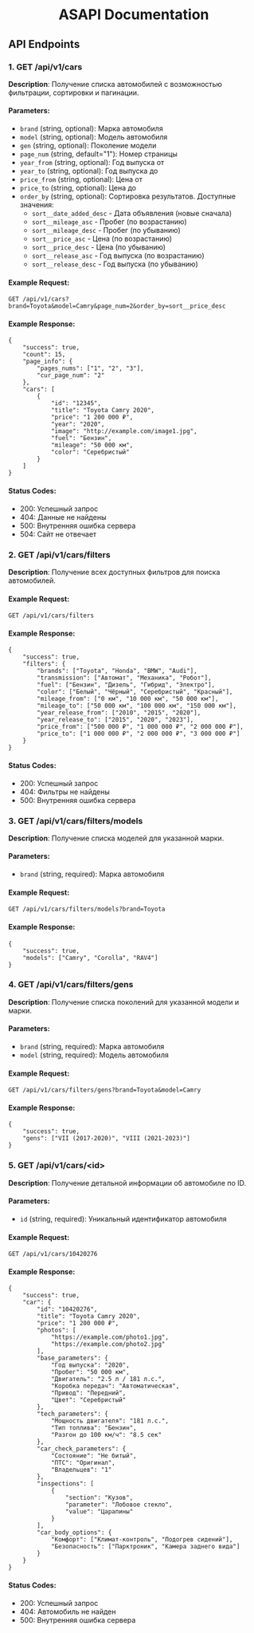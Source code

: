 <body>
<h1 align="center">ASAPI Documentation</h1>

<h2>API Endpoints</h2>

<h3>1. GET /api/v1/cars</h3>
<p><strong>Description</strong>: Получение списка автомобилей с возможностью фильтрации, сортировки и пагинации.</p>

<h4>Parameters:</h4>
<ul>
    <li><code>brand</code> (string, optional): Марка автомобиля</li>
    <li><code>model</code> (string, optional): Модель автомобиля</li>
    <li><code>gen</code> (string, optional): Поколение модели</li>
    <li><code>page_num</code> (string, default="1"): Номер страницы</li>
    <li><code>year_from</code> (string, optional): Год выпуска от</li>
    <li><code>year_to</code> (string, optional): Год выпуска до</li>
    <li><code>price_from</code> (string, optional): Цена от</li>
    <li><code>price_to</code> (string, optional): Цена до</li>
    <li><code>order_by</code> (string, optional): Сортировка результатов. Доступные значения:
        <ul>
            <li><code>sort__date_added_desc</code> - Дата объявления (новые сначала)</li>
            <li><code>sort__mileage_asc</code> - Пробег (по возрастанию)</li>
            <li><code>sort__mileage_desc</code> - Пробег (по убыванию)</li>
            <li><code>sort__price_asc</code> - Цена (по возрастанию)</li>
            <li><code>sort__price_desc</code> - Цена (по убыванию)</li>
            <li><code>sort__release_asc</code> - Год выпуска (по возрастанию)</li>
            <li><code>sort__release_desc</code> - Год выпуска (по убыванию)</li>
        </ul>
    </li>
</ul>

<h4>Example Request:</h4>
<pre><code>GET /api/v1/cars?brand=Toyota&amp;model=Camry&amp;page_num=2&amp;order_by=sort__price_desc</code></pre>

<h4>Example Response:</h4>
<pre><code class="language-json">{
    "success": true,
    "count": 15,
    "page_info": {
        "pages_nums": ["1", "2", "3"],
        "cur_page_num": "2"
    },
    "cars": [
        {
            "id": "12345",
            "title": "Toyota Camry 2020",
            "price": "1 200 000 ₽",
            "year": "2020",
            "image": "http://example.com/image1.jpg",
            "fuel": "Бензин",
            "mileage": "50 000 км",
            "color": "Серебристый"
        }
    ]
}</code></pre>

<h4>Status Codes:</h4>
<ul>
    <li>200: Успешный запрос</li>
    <li>404: Данные не найдены</li>
    <li>500: Внутренняя ошибка сервера</li>
    <li>504: Сайт не отвечает</li>
</ul>

<h3>2. GET /api/v1/cars/filters</h3>
<p><strong>Description</strong>: Получение всех доступных фильтров для поиска автомобилей.</p>

<h4>Example Request:</h4>
<pre><code>GET /api/v1/cars/filters</code></pre>

<h4>Example Response:</h4>
<pre><code class="language-json">{
    "success": true,
    "filters": {
        "brands": ["Toyota", "Honda", "BMW", "Audi"],
        "transmission": ["Автомат", "Механика", "Робот"],
        "fuel": ["Бензин", "Дизель", "Гибрид", "Электро"],
        "color": ["Белый", "Чёрный", "Серебристый", "Красный"],
        "mileage_from": ["0 км", "10 000 км", "50 000 км"],
        "mileage_to": ["50 000 км", "100 000 км", "150 000 км"],
        "year_release_from": ["2010", "2015", "2020"],
        "year_release_to": ["2015", "2020", "2023"],
        "price_from": ["500 000 ₽", "1 000 000 ₽", "2 000 000 ₽"],
        "price_to": ["1 000 000 ₽", "2 000 000 ₽", "3 000 000 ₽"]
    }
}</code></pre>

<h4>Status Codes:</h4>
<ul>
    <li>200: Успешный запрос</li>
    <li>404: Фильтры не найдены</li>
    <li>500: Внутренняя ошибка сервера</li>
</ul>

<h3>3. GET /api/v1/cars/filters/models</h3>
<p><strong>Description</strong>: Получение списка моделей для указанной марки.</p>

<h4>Parameters:</h4>
<ul>
    <li><code>brand</code> (string, required): Марка автомобиля</li>
</ul>

<h4>Example Request:</h4>
<pre><code>GET /api/v1/cars/filters/models?brand=Toyota</code></pre>

<h4>Example Response:</h4>
<pre><code class="language-json">{
    "success": true,
    "models": ["Camry", "Corolla", "RAV4"]
}</code></pre>

<h3>4. GET /api/v1/cars/filters/gens</h3>
<p><strong>Description</strong>: Получение списка поколений для указанной модели и марки.</p>

<h4>Parameters:</h4>
<ul>
    <li><code>brand</code> (string, required): Марка автомобиля</li>
    <li><code>model</code> (string, required): Модель автомобиля</li>
</ul>

<h4>Example Request:</h4>
<pre><code>GET /api/v1/cars/filters/gens?brand=Toyota&amp;model=Camry</code></pre>

<h4>Example Response:</h4>
<pre><code class="language-json">{
    "success": true,
    "gens": ["VII (2017-2020)", "VIII (2021-2023)"]
}</code></pre>

<h3>5. GET /api/v1/cars/&lt;id&gt;</h3>
<p><strong>Description</strong>: Получение детальной информации об автомобиле по ID.</p>

<h4>Parameters:</h4>
<ul>
    <li><code>id</code> (string, required): Уникальный идентификатор автомобиля</li>
</ul>

<h4>Example Request:</h4>
<pre><code>GET /api/v1/cars/10420276</code></pre>

<h4>Example Response:</h4>
<pre><code class="language-json">{
    "success": true,
    "car": {
        "id": "10420276",
        "title": "Toyota Camry 2020",
        "price": "1 200 000 ₽",
        "photos": [
            "https://example.com/photo1.jpg",
            "https://example.com/photo2.jpg"
        ],
        "base_parameters": {
            "Год выпуска": "2020",
            "Пробег": "50 000 км",
            "Двигатель": "2.5 л / 181 л.с.",
            "Коробка передач": "Автоматическая",
            "Привод": "Передний",
            "Цвет": "Серебристый"
        },
        "tech_parameters": {
            "Мощность двигателя": "181 л.с.",
            "Тип топлива": "Бензин",
            "Разгон до 100 км/ч": "8.5 сек"
        },
        "car_check_parameters": {
            "Состояние": "Не битый",
            "ПТС": "Оригинал",
            "Владельцев": "1"
        },
        "inspections": [
            {
                "section": "Кузов",
                "parameter": "Лобовое стекло",
                "value": "Царапины"
            }
        ],
        "car_body_options": {
            "Комфорт": ["Климат-контроль", "Подогрев сидений"],
            "Безопасность": ["Парктроник", "Камера заднего вида"]
        }
    }
}</code></pre>

<h4>Status Codes:</h4>
<ul>
    <li>200: Успешный запрос</li>
    <li>404: Автомобиль не найден</li>
    <li>500: Внутренняя ошибка сервера</li>
</ul>
</body>
